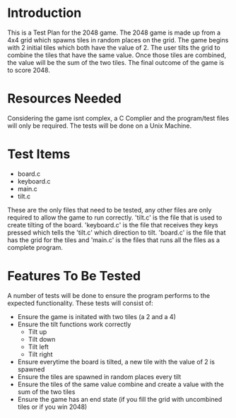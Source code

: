 Introduction
============

This is a Test Plan for the 2048 game. The 2048 game is made up from a 4x4 grid which spawns tiles in random places on the grid. The game begins with 2 initial tiles which both have the value of 2. The user tilts the grid to combine the tiles that have the same value. Once those tiles are combined, the value will be the sum of the two tiles. The final outcome of the game is to score 2048.

Resources Needed
================

Considering the game isnt complex, a C Complier and the program/test files will only be required. The tests will be done on a Unix Machine.

Test Items
==========

 - board.c
 - keyboard.c
 - main.c
 - tilt.c

These are the only files that need to be tested, any other files are only required to allow the game to run correctly. 'tilt.c' is the file that is used to create tilting of the board. 'keyboard.c' is the file that receives they keys pressed which tells the 'tilt.c' which direction to tilt. 'board.c' is the file that has the grid for the tiles and 'main.c' is the files that runs all the files as a complete program.

Features To Be Tested
=====================

A number of tests will be done to ensure the program performs to the expected functionality. These tests will consist of:

 - Ensure the game is initated with two tiles (a 2 and a 4)
 - Ensure the tilt functions work correctly
   - Tilt up
   - Tilt down
   - Tilt left
   - Tilt right
 - Ensure everytime the board is tilted, a new tile with the value of 2 is spawned
 - Ensure the tiles are spawned in random places every tilt
 - Ensure the tiles of the same value combine and create a value with the sum of the two tiles
 - Ensure the game has an end state (if you fill the grid with uncombined tiles or if you win 2048)

